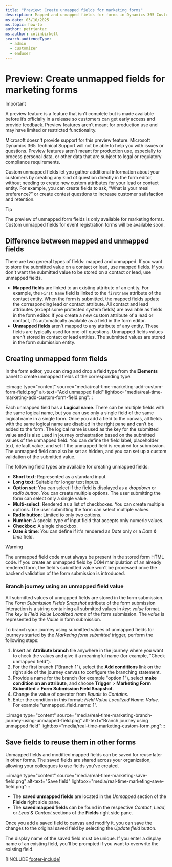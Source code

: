 ```yaml
---
title: "Preview: Create unmapped fields for marketing forms"
description: Mapped and unmapped fields for forms in Dynamics 365 Customer Insights - Journeys.
ms.date: 03/10/2025
ms.topic: how-to
author: petrjantac
ms.author: colinbirkett
search.audienceType: 
  - admin
  - customizer
  - enduser
---
```


# Preview: Create unmapped fields for marketing forms

> [!IMPORTANT]
> A preview feature is a feature that isn't complete but is made available before it’s officially in a release so customers can get early access and provide feedback. Preview features aren’t meant for production use and may have limited or restricted functionality.
>
> Microsoft doesn't provide support for this preview feature. Microsoft Dynamics 365 Technical Support will not be able to help you with issues or questions. Preview features aren’t meant for production use, especially to process personal data, or other data that are subject to legal or regulatory compliance requirements.

Custom unmapped fields let you gather additional information about your customers by creating any kind of question directly in the form editor, without needing to create new custom attributes for your lead or contact entity. For example, you can create fields to ask, “What is your meal preference?” or create contest questions to increase customer satisfaction and retention.

> [!TIP]
> The preview of unmapped form fields is only available for marketing forms. Custom unmapped fields for event registration forms will be available soon.

## Difference between mapped and unmapped fields

There are two general types of fields: mapped and unmapped. If you want to store the submitted value on a contact or lead, use mapped fields. If you don't want the submitted value to be stored on a contact or lead, use unmapped fields.

- **Mapped fields** are linked to an existing attribute of an entity. For example, the `First Name` field is linked to the `firstname` attribute of the contact entity. When the form is submitted, the mapped fields update the corresponding lead or contact attribute. All contact and lead attributes (except some protected system fields) are available as fields in the form editor. If you create a new custom attribute of a lead or contact, it's automatically available as a field in the form editor.
- **Unmapped fields** aren't mapped to any attribute of any entity. These fields are typically used for one-off questions. Unmapped fields values aren't stored in contact or lead entities. The submitted values are stored in the form submission entity.

## Creating unmapped form fields

In the form editor, you can drag and drop a field type from the **Elements** panel to create unmapped fields of the corresponding type.

:::image type="content" source="media/real-time-marketing-add-custom-form-field.png" alt-text="Add unmapped field" lightbox="media/real-time-marketing-add-custom-form-field.png":::

Each unmapped field has a **Logical name**. There can be multiple fields with the same logical name, but you can use only a single field of the same logical name in a single form. Once you add a field to the canvas, all fields with the same logical name are disabled in the right pane and can’t be added to the form. The logical name is used as the key for the submitted value and is also used in journey orchestration based on the submitted values of the unmapped field. You can define the field label, placeholder text, default value, and set if the unmapped field is required for submission. The unmapped field can also be set as hidden, and you can set up a custom validation of the submitted value.

The following field types are available for creating unmapped fields:

- **Short text**: Represented as a standard input.
- **Long text**: Suitable for longer text inputs.
- **Option set**: You can select if the field is displayed as a *dropdown* or *radio button*. You can create multiple options. The user submitting the form can select only a single value.
- **Multi-select**: Rendered as a list of checkboxes. You can create multiple options. The user submitting the form can select multiple values.
- **Radio button**: Limited to only two options.
- **Number**: A special type of input field that accepts only numeric values.
- **Checkbox**: A single checkbox.
- **Date & time**: You can define if it's rendered as *Date* only or a *Date & time* field.

> [!WARNING]
> The unmapped field code must always be present in the stored form HTML code. If you create an unmapped field by DOM manipulation of an already rendered form, the field's submitted value won't be processed once the backend validation of the form submission is introduced.

### Branch journey using an unmapped field value

All submitted values of unmapped fields are stored in the form submission. The *Form Submission Fields Snapshot* attribute of the form submission interaction is a string containing all submitted values in *key: value* format. The *key* is *Field Value Localized name* of the form submission. The *value* is represented by the *Value* in form submission.

To branch your journey using submitted values of unmapped fields for journeys started by the *Marketing form submitted* trigger, perform the following steps:

1. Insert an **Attribute branch** tile anywhere in the journey where you want to check the values and give it a meaningful name (for example, "Check unmapped field").
1. For the first branch ("Branch 1"), select the **Add conditions** link on the right side of the journey canvas to configure the branching statement.
1. Provide a name for the branch (for example "option 1"), select **make condition on an attribute**, and choose **Trigger** > **Marketing Form Submitted** > **Form Submission Field Snapshot**.
1. Change the value of operator from *Equals* to *Contains*.
1. Enter the condition in this format: *Field Value Localized Name*: *Value*. For example "unmapped_field_name: 1".

:::image type="content" source="media/real-time-marketing-branch-journey-using-unmapped-field.png" alt-text="Branch journey using unmapped field" lightbox="media/real-time-marketing-custom-form.png":::

## Save fields to reuse them in other forms

Unmapped fields and modified mapped fields can be saved for reuse later in other forms. The saved fields are shared across your organization, allowing your colleagues to use fields you've created.

:::image type="content" source="media/real-time-marketing-save-field.png" alt-text="Save field" lightbox="media/real-time-marketing-save-field.png":::

- The **saved unmapped fields** are located in the *Unmapped* section of the **Fields** right side pane.
- The **saved mapped fields** can be found in the respective *Contact*, *Lead*, or *Lead & Contact* sections of the **Fields** right side pane.

Once you add a saved field to canvas and modify it, you can save the changes to the original saved field by selecting the *Update field* button.

The display name of the saved field must be unique. If you enter a display name of an existing field, you'll be prompted if you want to overwrite the existing field.

[!INCLUDE [footer-include](./includes/footer-banner.md)]
